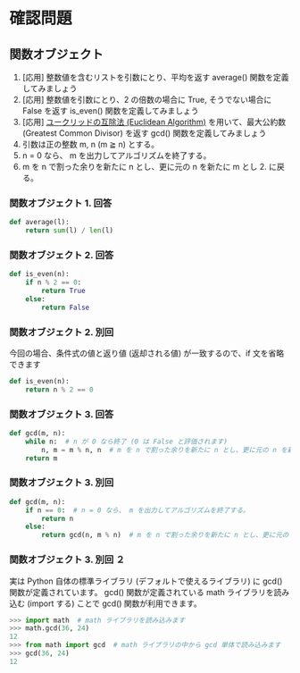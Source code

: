 # 確認問題

## 関数オブジェクト
1. [応用] 整数値を含むリストを引数にとり、平均を返す average() 関数を定義してみましょう
2. [応用] 整数値を引数にとり、2 の倍数の場合に True, そうでない場合に False を返す is_even() 関数を定義してみましょう
3. [応用] [ユークリッドの互除法 (Euclidean Algorithm)](https://ja.wikipedia.org/wiki/%E3%83%A6%E3%83%BC%E3%82%AF%E3%83%AA%E3%83%83%E3%83%89%E3%81%AE%E4%BA%92%E9%99%A4%E6%B3%95) を用いて、最大公約数 (Greatest Common Divisor) を返す gcd() 関数を定義してみましょう
  1. 引数は正の整数 m, n (m ≧ n) とする。
  2. n = 0 なら、 m を出力してアルゴリズムを終了する。
  3. m を n で割った余りを新たに n とし、更に元の n を新たに m とし 2. に戻る。

### 関数オブジェクト 1. 回答
```python
def average(l):
    return sum(l) / len(l)
```

### 関数オブジェクト 2. 回答
```python
def is_even(n):
    if n % 2 == 0:
        return True
    else:
        return False
```
### 関数オブジェクト 2. 別回
今回の場合、条件式の値と返り値 (返却される値) が一致するので、if 文を省略できます
```python
def is_even(n):
    return n % 2 == 0
```

### 関数オブジェクト 3. 回答
```python
def gcd(m, n):
    while n:  # n が 0 なら終了 (0 は False と評価されます)
        n, m = m % n, n  # m を n で割った余りを新たに n とし、更に元の n を新たに m とする
    return m
```

### 関数オブジェクト 3. 別回
```python
def gcd(m, n):
    if n == 0:  # n = 0 なら、 m を出力してアルゴリズムを終了する。
        return n
    else:
        return gcd(n, m % n)  # m を n で割った余りを新たに n とし、更に元の n を新たに m として処理を継続する
```

### 関数オブジェクト 3. 別回 ２
実は Python 自体の標準ライブラリ (デフォルトで使えるライブラリ) に gcd() 関数が定義されています。
gcd() 関数が定義されている math ライブラリを読み込む (import する) ことで gcd() 関数が利用できます。
```python
>>> import math  # math ライブラリを読み込みます
>>> math.gcd(36, 24)
12
>>> from math import gcd  # math ライブラリの中から gcd 単体で読み込みます
>>> gcd(36, 24)
12
```
